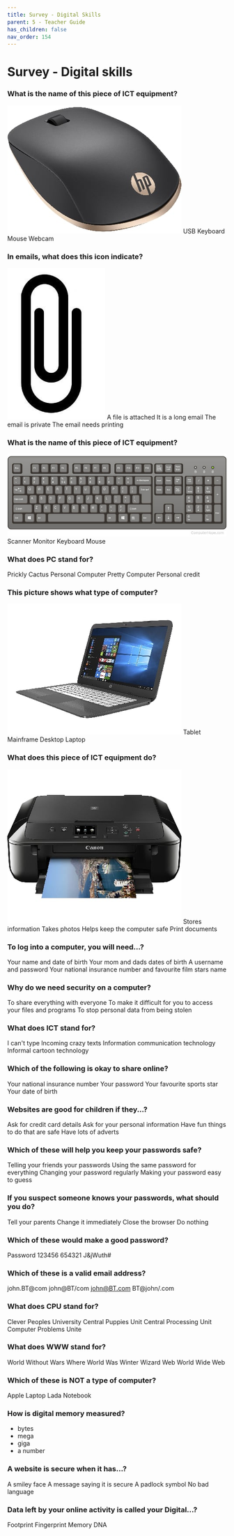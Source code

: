 ```yaml
---
title: Survey - Digital Skills 
parent: 5 - Teacher Guide
has_children: false
nav_order: 154
---
```


# Survey - Digital skills

### What is the name of this piece of ICT equipment?
![](../img/quiz/mouse.jpg)
USB
Keyboard
Mouse
Webcam

### In emails, what does this icon indicate?
![](../img/quiz/attacchment.jpg)
A file is attached
It is a long email
The email is private
The email needs printing


### What is the name of this piece of ICT equipment?
![](../img/quiz/keyboard.jpg)
Scanner
Monitor
Keyboard
Mouse

### What does PC stand for?
Prickly Cactus
Personal Computer
Pretty Computer
Personal credit

### This picture shows what type of computer?
![](../img/quiz/laptop.jpg)
Tablet
Mainframe
Desktop
Laptop

### What does this piece of ICT equipment do?
![](../img/quiz/printer.jpg)
Stores information
Takes photos
Helps keep the computer safe
Print documents

### To log into a computer, you will need...?
Your name and date of birth
Your mom and dads dates of birth
A username and password
Your national insurance number and favourite film stars name

### Why do we need security on a computer?
To share everything with everyone
To make it difficult for you to access your files and programs
To stop personal data from being stolen

### What does ICT stand for?
I can't type
Incoming crazy texts
Information communication technology
Informal cartoon technology

### Which of the following is okay to share online?
Your national insurance number
Your password
Your favourite sports star
Your date of birth

### Websites are good for children if they...?

Ask for credit card details
Ask for your personal information
Have fun things to do that are safe
Have lots of adverts

### Which of these will help you keep your passwords safe?

Telling your friends your passwords
Using the same password for everything
Changing your password regularly
Making your password easy to guess

### If you suspect someone knows your passwords, what should you do?

Tell your parents
Change it immediately
Close the browser
Do nothing


### Which of these would make a good password?

Password
123456
654321
J&jWuth#

### Which of these is a valid email address?

john.BT@com
john@BT/com
john@BT.com
BT@john/.com

### What does CPU stand for?

Clever Peoples University
Central Puppies Unit
Central Processing Unit
Computer Problems Unite

### What does WWW stand for?

World Without Wars
Where World Was
Winter Wizard Web
World Wide Web

### Which of these is NOT a type of computer?
Apple
Laptop
Lada
Notebook

### How is digital memory measured?
- bytes
- mega
- giga
- a number

### A website is secure when it has...?
A smiley face
A message saying it is secure
A padlock symbol
No bad language


### Data left by your online activity is called your Digital...?
Footprint
Fingerprint
Memory
DNA

